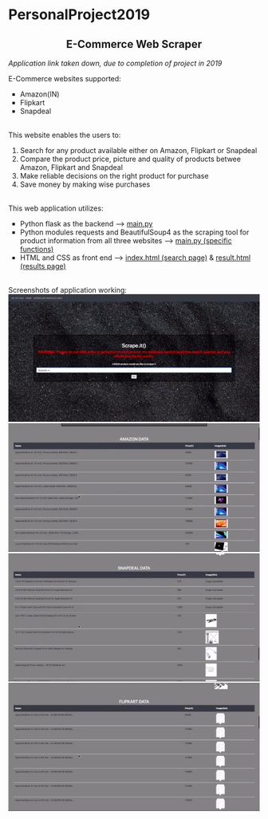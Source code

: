 # PersonalProject2019

<h2 align='center'><strong>E-Commerce Web Scraper</strong></h2>

<em>Application link taken down, due to completion of project in 2019</em>

E-Commerce websites supported:
<ul type='square'>
  <li>Amazon(IN)</li>
  <li>Flipkart</li>
  <li>Snapdeal</li>
</ul>
<br>
This website enables the users to:
<ol type='1'>
  <li>Search for any product available either on Amazon, Flipkart or Snapdeal</li>
  <li>Compare the product price, picture and quality of products betwee Amazon, Flipkart and Snapdeal</li>
  <li>Make reliable decisions on the right product for purchase</li>
  <li>Save money by making wise purchases</li>
</ol>
<br>
This web application utilizes:
<ul type='square'>
  <li>Python flask as the backend --> <a href='main.py'>main.py</a></li>
  <li>Python modules requests and BeautifulSoup4 as the scraping tool for product information from all three websites --> <a href='main.py'>main.py (specific functions)</a></li>
  <li>HTML and CSS as front end --> <a href='Templates/index.html'>index.html (search page)</a> & <a href='Templates/result.html'>result.html (results page)</a></li>
</ul>
<br>
Screenshots of application working:
<img src='git_images/home.png'>
<img src='git_images/amazon.png'>
<img src='git_images/snapdeal.png'>
<img src='git_images/flipkart.png'>
